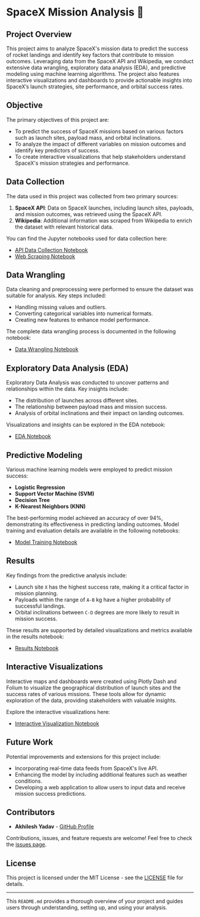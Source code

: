# SpaceX Mission Analysis 🚀

## Project Overview
This project aims to analyze SpaceX's mission data to predict the success of rocket landings and identify key factors that contribute to mission outcomes. Leveraging data from the SpaceX API and Wikipedia, we conduct extensive data wrangling, exploratory data analysis (EDA), and predictive modeling using machine learning algorithms. The project also features interactive visualizations and dashboards to provide actionable insights into SpaceX’s launch strategies, site performance, and orbital success rates.

## Objective
The primary objectives of this project are:
- To predict the success of SpaceX missions based on various factors such as launch sites, payload mass, and orbital inclinations.
- To analyze the impact of different variables on mission outcomes and identify key predictors of success.
- To create interactive visualizations that help stakeholders understand SpaceX's mission strategies and performance.

## Data Collection
The data used in this project was collected from two primary sources:
1. **SpaceX API**: Data on SpaceX launches, including launch sites, payloads, and mission outcomes, was retrieved using the SpaceX API.
2. **Wikipedia**: Additional information was scraped from Wikipedia to enrich the dataset with relevant historical data.

You can find the Jupyter notebooks used for data collection here:
- [API Data Collection Notebook](link-to-your-notebook)
- [Web Scraping Notebook](link-to-your-notebook)

## Data Wrangling
Data cleaning and preprocessing were performed to ensure the dataset was suitable for analysis. Key steps included:
- Handling missing values and outliers.
- Converting categorical variables into numerical formats.
- Creating new features to enhance model performance.

The complete data wrangling process is documented in the following notebook:
- [Data Wrangling Notebook](link-to-your-notebook)

## Exploratory Data Analysis (EDA)
Exploratory Data Analysis was conducted to uncover patterns and relationships within the data. Key insights include:
- The distribution of launches across different sites.
- The relationship between payload mass and mission success.
- Analysis of orbital inclinations and their impact on landing outcomes.

Visualizations and insights can be explored in the EDA notebook:
- [EDA Notebook](link-to-your-notebook)

## Predictive Modeling
Various machine learning models were employed to predict mission success:
- **Logistic Regression**
- **Support Vector Machine (SVM)**
- **Decision Tree**
- **K-Nearest Neighbors (KNN)**

The best-performing model achieved an accuracy of over 94%, demonstrating its effectiveness in predicting landing outcomes. Model training and evaluation details are available in the following notebooks:
- [Model Training Notebook](link-to-your-notebook)

## Results
Key findings from the predictive analysis include:
- Launch site `X` has the highest success rate, making it a critical factor in mission planning.
- Payloads within the range of `A-B` kg have a higher probability of successful landings.
- Orbital inclinations between `C-D` degrees are more likely to result in mission success.

These results are supported by detailed visualizations and metrics available in the results notebook:
- [Results Notebook](link-to-your-notebook)

## Interactive Visualizations
Interactive maps and dashboards were created using Plotly Dash and Folium to visualize the geographical distribution of launch sites and the success rates of various missions. These tools allow for dynamic exploration of the data, providing stakeholders with valuable insights.

Explore the interactive visualizations here:
- [Interactive Visualization Notebook](link-to-your-notebook)

## Future Work
Potential improvements and extensions for this project include:
- Incorporating real-time data feeds from SpaceX's live API.
- Enhancing the model by including additional features such as weather conditions.
- Developing a web application to allow users to input data and receive mission success predictions.

## Contributors
- **Akhilesh Yadav** - [GitHub Profile](https://github.com/MathTechWhiz)
  
Contributions, issues, and feature requests are welcome! Feel free to check the [issues page](https://github.com/MathTechWhiz/SpaceX_Mission_Analysis/issues).

## License
This project is licensed under the MIT License - see the [LICENSE](LICENSE) file for details.

---

This `README.md` provides a thorough overview of your project and guides users through understanding, setting up, and using your analysis.
